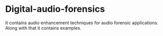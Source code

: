 # Digital-audio-forensics
It contains audio enhancement techniques for audio forensic applications. Along with that it contains examples.
